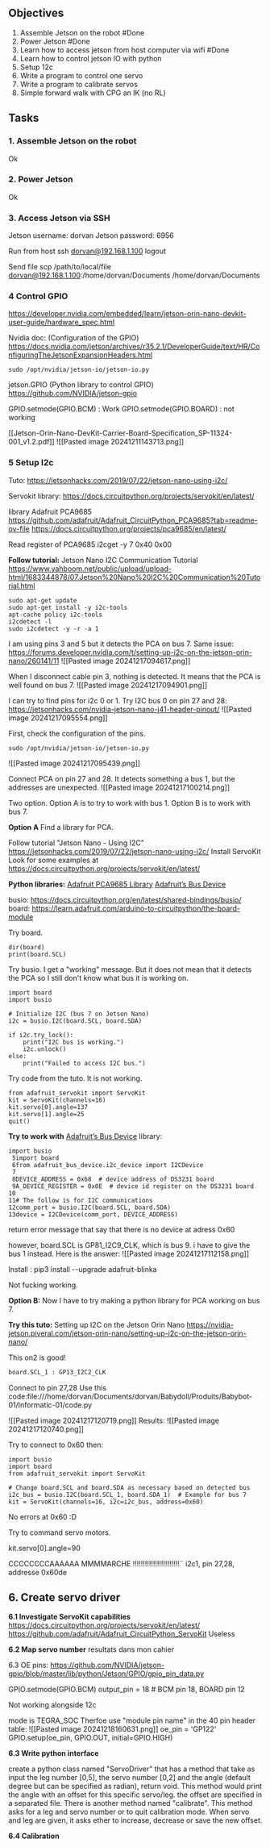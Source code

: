 
## Objectives

1. Assemble Jetson on the robot #Done
2. Power Jetson #Done
3. Learn how to access jetson from host computer via wifi #Done 
4. Learn how to control jetson IO with python
5. Setup 12c
6. Write a program to control one servo
7. Write a program to calibrate servos
8. Simple forward walk with CPG an IK (no RL)

## Tasks

### 1. Assemble Jetson on the robot

Ok

### 2. Power Jetson

Ok

### 3. Access Jetson via SSH

Jetson username: dorvan
Jetson password: 6956

Run from host
ssh dorvan@192.168.1.100
logout

Send file
scp /path/to/local/file dorvan@192.168.1.100:/home/dorvan/Documents
/home/dorvan/Documents


### 4 Control GPIO

https://developer.nvidia.com/embedded/learn/jetson-orin-nano-devkit-user-guide/hardware_spec.html

Nvidia doc: (Configuration of the GPIO)
https://docs.nvidia.com/jetson/archives/r35.2.1/DeveloperGuide/text/HR/ConfiguringTheJetsonExpansionHeaders.html

```
sudo /opt/nvidia/jetson-io/jetson-io.py
```

jetson.GPIO (Python library to control GPIO)
https://github.com/NVIDIA/jetson-gpio

GPIO.setmode(GPIO.BCM) : Work
GPIO.setmode(GPIO.BOARD) : not working

[[Jetson-Orin-Nano-DevKit-Carrier-Board-Specification_SP-11324-001_v1.2.pdf]]
![[Pasted image 20241211143713.png]]

### 5 Setup I2c

Tuto:
https://jetsonhacks.com/2019/07/22/jetson-nano-using-i2c/

Servokit library: https://docs.circuitpython.org/projects/servokit/en/latest/

library Adafruit PCA9685
https://github.com/adafruit/Adafruit_CircuitPython_PCA9685?tab=readme-ov-file
https://docs.circuitpython.org/projects/pca9685/en/latest/


Read register of PCA9685
i2cget -y 7 0x40 0x00

**Follow tutorial:** Jetson Nano I2C Communication Tutorial
https://www.yahboom.net/public/upload/upload-html/1683344878/07.Jetson%20Nano%20I2C%20Communication%20Tutorial.html

```
sudo apt-get update
sudo apt-get install -y i2c-tools
apt-cache policy i2c-tools
i2cdetect -l
sudo i2cdetect -y -r -a 1
```

I am using pins 3 and 5 but it detects the PCA on bus 7. 
Same issue: https://forums.developer.nvidia.com/t/setting-up-i2c-on-the-jetson-orin-nano/260141/11
![[Pasted image 20241217094617.png]]


When I disconnect cable pin 3, nothing is detected. It means that the PCA is well found on bus 7.
![[Pasted image 20241217094901.png]]

I can try to find pins for i2c 0 or 1.
Try I2C bus 0 on pin 27 and 28: https://jetsonhacks.com/nvidia-jetson-nano-j41-header-pinout/
![[Pasted image 20241217095554.png]]

First, check the configuration of the pins. 
```
sudo /opt/nvidia/jetson-io/jetson-io.py
```
![[Pasted image 20241217095439.png]]

Connect PCA on pin 27 and 28.
It detects something a bus 1, but the addresses are unexpected.
![[Pasted image 20241217100214.png]]

Two option. Option A is to try to work with bus 1. Option B is to work with bus 7.

**Option A**
Find a library for PCA.

Follow tutorial "Jetson Nano - Using I2C"
https://jetsonhacks.com/2019/07/22/jetson-nano-using-i2c/
Install ServoKit
Look for some examples at https://docs.circuitpython.org/projects/servokit/en/latest/

**Python libraries:**
[Adafruit PCA9685 Library](https://docs.circuitpython.org/projects/pca9685/en/latest/index.html#)
[Adafruit’s Bus Device](https://github.com/adafruit/Adafruit_CircuitPython_BusDevice)

busio: https://docs.circuitpython.org/en/latest/shared-bindings/busio/
board: https://learn.adafruit.com/arduino-to-circuitpython/the-board-module

Try board.
```
dir(board)
print(board.SCL)
```

Try busio. I get a "working" message. But it does not mean that it detects the PCA so I still don't know what bus it is working on.
```
import board
import busio

# Initialize I2C (bus 7 on Jetson Nano)
i2c = busio.I2C(board.SCL, board.SDA)

if i2c.try_lock():
    print("I2C bus is working.")
    i2c.unlock()
else:
    print("Failed to access I2C bus.")

```

Try code from the tuto. It is not working.
```
from adafruit_servokit import ServoKit  
kit = ServoKit(channels=16)  
kit.servo[0].angle=137  
kit.servo[1].angle=25  
quit()
```

**Try to work with** [Adafruit’s Bus Device](https://github.com/adafruit/Adafruit_CircuitPython_BusDevice) library:
```
import busio
 5import board
 6from adafruit_bus_device.i2c_device import I2CDevice
 7
 8DEVICE_ADDRESS = 0x68  # device address of DS3231 board
 9A_DEVICE_REGISTER = 0x0E  # device id register on the DS3231 board
10
11# The follow is for I2C communications
12comm_port = busio.I2C(board.SCL, board.SDA)
13device = I2CDevice(comm_port, DEVICE_ADDRESS)
```
return error message that say that there is no device at adress 0x60

however, board.SCL is GP81_I2C9_CLK, which is bus 9. i have to give the bus 1 instead.
Here is the answer:
![[Pasted image 20241217112158.png]]

Install : pip3 install --upgrade adafruit-blinka

Not fucking working.

**Option B:**
Now I have to try making a python library for PCA working on bus 7.

**Try this tuto:** Setting up I2C on the Jetson Orin Nano https://nvidia-jetson.piveral.com/jetson-orin-nano/setting-up-i2c-on-the-jetson-orin-nano/

This on2 is good!
```python
board.SCL_1 : GP13_I2C2_CLK
```


Connect to pin 27,28
Use this code:file:///home/dorvan/Documents/dorvan/Babydoll/Produits/Babybot-01/Informatic-01/code.py

![[Pasted image 20241217120719.png]]
Results:
![[Pasted image 20241217120740.png]]

Try to connect to 0x60 then:
```
import busio
import board
from adafruit_servokit import ServoKit 

# Change board.SCL and board.SDA as necessary based on detected bus
i2c_bus = busio.I2C(board.SCL_1, board.SDA_1)  # Example for bus 7
kit = ServoKit(channels=16, i2c=i2c_bus, address=0x60)
```
No errors at 0x60 :D

Try to command servo motors.

kit.servo[0].angle=90

CCCCCCCCAAAAAA MMMMARCHE !!!!!!!!!!!!!!!!!!!!!!!¨
i2c1, pin 27,28, addresse 0x60de

## 6.  Create servo driver

**6.1 Investigate ServoKit capabilities**
https://docs.circuitpython.org/projects/servokit/en/latest/
https://github.com/adafruit/Adafruit_CircuitPython_ServoKit
Useless

**6.2 Map servo number**
resultats dans mon cahier

6.3 OE
pins: https://github.com/NVIDIA/jetson-gpio/blob/master/lib/python/Jetson/GPIO/gpio_pin_data.py

GPIO.setmode(GPIO.BCM)
output_pin = 18  # BCM pin 18, BOARD pin 12

Not working alongside 12c

mode is TEGRA_SOC
Therfoe use "module pin name" in the 40 pin header table:
![[Pasted image 20241218160631.png]]
oe_pin = 'GP122'
GPIO.setup(oe_pin, GPIO.OUT, initial=GPIO.HIGH)


**6.3 Write python interface**

 create a python class named "ServoDriver" that has a method that take as input the leg number [0,5], the servo number [0,2] and the angle  (default degree but can be specified as radian), return void. This method would print the angle with an offset for this specific servo/leg. the offset are specified in a separated file. There is another method named "calibrate". This method asks for a leg and servo number or to quit calibration mode. When servo and leg are given,  it asks ether to increase, decrease or save the new offset.

**6.4 Calibration**


